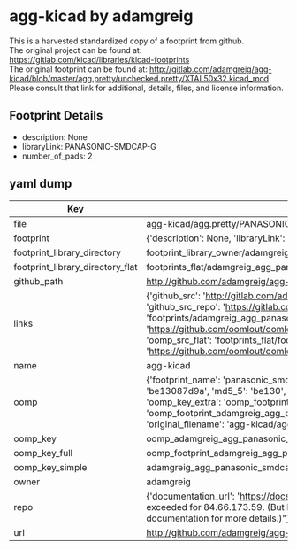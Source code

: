# agg-kicad by adamgreig  
This is a harvested standardized copy of a footprint from github.  
The original project can be found at:  
https://gitlab.com/kicad/libraries/kicad-footprints  
The original footprint can be found at:
http://gitlab.com/adamgreig/agg-kicad/blob/master/agg.pretty/unchecked.pretty/XTAL50x32.kicad_mod
Please consult that link for additional, details, files, and license information.  
## Footprint Details
* description: None  
* libraryLink: PANASONIC-SMDCAP-G  
* number_of_pads: 2  
## yaml dump  
| Key | Value |  
| --- | --- |  
| file | agg-kicad/agg.pretty/PANASONIC-SMDCAP-G.kicad_mod |  
| footprint | {'description': None, 'libraryLink': 'PANASONIC-SMDCAP-G', 'number_of_pads': 2} |  
| footprint_library_directory | footprint_library_owner/adamgreig_agg-kicad |  
| footprint_library_directory_flat | footprints_flat/adamgreig_agg_panasonic_smdcap_g/working |  
| github_path | http://github.com/adamgreig/agg-kicad/blob/master/agg.pretty/PANASONIC-SMDCAP-G.kicad_mod |  
| links | {'github_src': 'http://gitlab.com/adamgreig/agg-kicad/blob/master/agg.pretty/unchecked.pretty/XTAL50x32.kicad_mod', 'github_src_repo': 'https://gitlab.com/kicad/libraries/kicad-footprints', 'oomp_bot': 'footprints/adamgreig_agg_panasonic_smdcap_g/working', 'oomp_bot_github': 'https://github.com/oomlout/oomlout_oomp_footprint_bot/tree/main/footprints/adamgreig_agg_panasonic_smdcap_g/working', 'oomp_src_flat': 'footprints_flat/footprints_flat/adamgreig_agg_panasonic_smdcap_g/working', 'oomp_src_flat_github': 'https://github.com/oomlout/oomlout_oomp_footprint_src/tree/main/footprints_flat/adamgreig_agg_panasonic_smdcap_g/working'} |  
| name | agg-kicad |  
| oomp | {'footprint_name': 'panasonic_smdcap_g', 'library_name': 'agg', 'md5': 'be13087d9a72476669bd43c7a805ea5e', 'md5_10': 'be13087d9a', 'md5_5': 'be130', 'md5_6': 'be1308', 'oomp_key': 'oomp_adamgreig_agg_panasonic_smdcap_g', 'oomp_key_extra': 'oomp_footprint_adamgreig_agg_panasonic_smdcap_g', 'oomp_key_full': 'oomp_footprint_adamgreig_agg_panasonic_smdcap_g_be1308', 'oomp_key_simple': 'adamgreig_agg_panasonic_smdcap_g', 'original_filename': 'agg-kicad/agg.pretty/PANASONIC-SMDCAP-G.kicad_mod', 'owner_name': 'adamgreig'} |  
| oomp_key | oomp_adamgreig_agg_panasonic_smdcap_g |  
| oomp_key_full | oomp_footprint_adamgreig_agg_panasonic_smdcap_g |  
| oomp_key_simple | adamgreig_agg_panasonic_smdcap_g |  
| owner | adamgreig |  
| repo | {'documentation_url': 'https://docs.github.com/rest/overview/resources-in-the-rest-api#rate-limiting', 'message': "API rate limit exceeded for 84.66.173.59. (But here's the good news: Authenticated requests get a higher rate limit. Check out the documentation for more details.)"} |  
| url | http://github.com/adamgreig/agg-kicad |  


